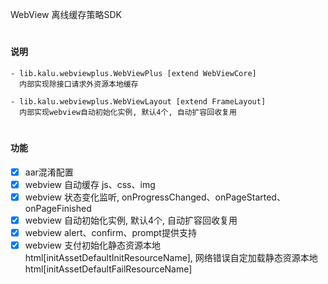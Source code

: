﻿WebView 离线缓存策略SDK

#
#### 说明
```
- lib.kalu.webviewplus.WebViewPlus [extend WebViewCore]
  内部实现除接口请求外资源本地缓存

- lib.kalu.webviewplus.WebViewLayout [extend FrameLayout]
  内部实现webview自动初始化实例, 默认4个, 自动扩容回收复用
```

#
#### 功能
- [x] aar混淆配置
- [x] webview 自动缓存 js、css、img
- [x] webview 状态变化监听, onProgressChanged、onPageStarted、onPageFinished
- [x] webview 自动初始化实例, 默认4个, 自动扩容回收复用
- [x] webview alert、confirm、prompt提供支持
- [x] webview 支付初始化静态资源本地html[initAssetDefaultInitResourceName], 网络错误自定加载静态资源本地html[initAssetDefaultFailResourceName]
